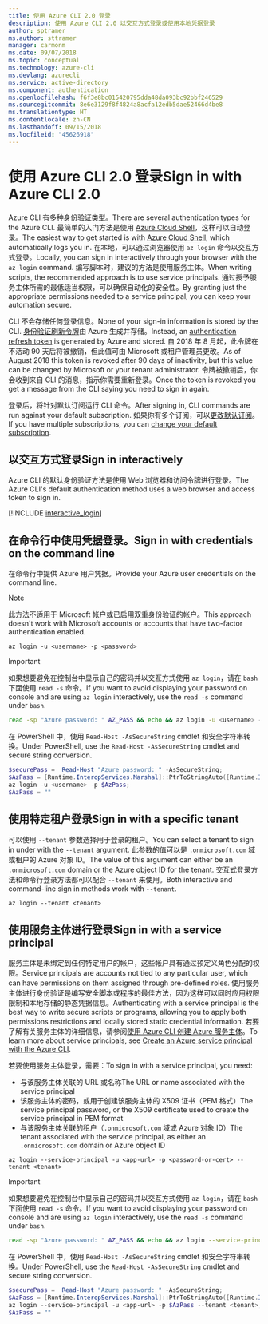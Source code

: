 ```yaml
---
title: 使用 Azure CLI 2.0 登录
description: 使用 Azure CLI 2.0 以交互方式登录或使用本地凭据登录
author: sptramer
ms.author: sttramer
manager: carmonm
ms.date: 09/07/2018
ms.topic: conceptual
ms.technology: azure-cli
ms.devlang: azurecli
ms.service: active-directory
ms.component: authentication
ms.openlocfilehash: f6f3e8bc015420795dda48da093bc92bbf246529
ms.sourcegitcommit: 8e6e3129f8f4824a8acfa12edb5dae52466d4be8
ms.translationtype: HT
ms.contentlocale: zh-CN
ms.lasthandoff: 09/15/2018
ms.locfileid: "45626918"
---
```

# <a name="sign-in-with-azure-cli-20"></a><span data-ttu-id="bd22e-103">使用 Azure CLI 2.0 登录</span><span class="sxs-lookup"><span data-stu-id="bd22e-103">Sign in with Azure CLI 2.0</span></span>

<span data-ttu-id="bd22e-104">Azure CLI 有多种身份验证类型。</span><span class="sxs-lookup"><span data-stu-id="bd22e-104">There are several authentication types for the Azure CLI.</span></span> <span data-ttu-id="bd22e-105">最简单的入门方法是使用 [Azure Cloud Shell](/azure/cloud-shell/overview)，这样可以自动登录。</span><span class="sxs-lookup"><span data-stu-id="bd22e-105">The easiest way to get started is with [Azure Cloud Shell](/azure/cloud-shell/overview), which automatically logs you in.</span></span> <span data-ttu-id="bd22e-106">在本地，可以通过浏览器使用 `az login` 命令以交互方式登录。</span><span class="sxs-lookup"><span data-stu-id="bd22e-106">Locally, you can sign in interactively through your browser with the `az login` command.</span></span> <span data-ttu-id="bd22e-107">编写脚本时，建议的方法是使用服务主体。</span><span class="sxs-lookup"><span data-stu-id="bd22e-107">When writing scripts, the recommended approach is to use service principals.</span></span> <span data-ttu-id="bd22e-108">通过授予服务主体所需的最低适当权限，可以确保自动化的安全性。</span><span class="sxs-lookup"><span data-stu-id="bd22e-108">By granting just the appropriate permissions needed to a service principal, you can keep your automation secure.</span></span>

<span data-ttu-id="bd22e-109">CLI 不会存储任何登录信息。</span><span class="sxs-lookup"><span data-stu-id="bd22e-109">None of your sign-in information is stored by the CLI.</span></span> <span data-ttu-id="bd22e-110">[身份验证刷新令牌](https://docs.microsoft.com/en-us/azure/active-directory/develop/v1-id-and-access-tokens#refresh-tokens)由 Azure 生成并存储。</span><span class="sxs-lookup"><span data-stu-id="bd22e-110">Instead, an [authentication refresh token](https://docs.microsoft.com/en-us/azure/active-directory/develop/v1-id-and-access-tokens#refresh-tokens) is generated by Azure and stored.</span></span> <span data-ttu-id="bd22e-111">自 2018 年 8 月起，此令牌在不活动 90 天后将被撤销，但此值可由 Microsoft 或租户管理员更改。</span><span class="sxs-lookup"><span data-stu-id="bd22e-111">As of August 2018 this token is revoked after 90 days of inactivity, but this value can be changed by Microsoft or your tenant administrator.</span></span> <span data-ttu-id="bd22e-112">令牌被撤销后，你会收到来自 CLI 的消息，指示你需要重新登录。</span><span class="sxs-lookup"><span data-stu-id="bd22e-112">Once the token is revoked you get a message from the CLI saying you need to sign in again.</span></span>

<span data-ttu-id="bd22e-113">登录后，将针对默认订阅运行 CLI 命令。</span><span class="sxs-lookup"><span data-stu-id="bd22e-113">After signing in, CLI commands are run against your default subscription.</span></span> <span data-ttu-id="bd22e-114">如果你有多个订阅，可以[更改默认订阅](manage-azure-subscriptions-azure-cli.md)。</span><span class="sxs-lookup"><span data-stu-id="bd22e-114">If you have multiple subscriptions, you can [change your default subscription](manage-azure-subscriptions-azure-cli.md).</span></span>

## <a name="sign-in-interactively"></a><span data-ttu-id="bd22e-115">以交互方式登录</span><span class="sxs-lookup"><span data-stu-id="bd22e-115">Sign in interactively</span></span>

<span data-ttu-id="bd22e-116">Azure CLI 的默认身份验证方法是使用 Web 浏览器和访问令牌进行登录。</span><span class="sxs-lookup"><span data-stu-id="bd22e-116">The Azure CLI's default authentication method uses a web browser and access token to sign in.</span></span>

[!INCLUDE [interactive_login](includes/interactive-login.md)]

## <a name="sign-in-with-credentials-on-the-command-line"></a><span data-ttu-id="bd22e-117">在命令行中使用凭据登录。</span><span class="sxs-lookup"><span data-stu-id="bd22e-117">Sign in with credentials on the command line</span></span>

<span data-ttu-id="bd22e-118">在命令行中提供 Azure 用户凭据。</span><span class="sxs-lookup"><span data-stu-id="bd22e-118">Provide your Azure user credentials on the command line.</span></span>

> [!Note]
> <span data-ttu-id="bd22e-119">此方法不适用于 Microsoft 帐户或已启用双重身份验证的帐户。</span><span class="sxs-lookup"><span data-stu-id="bd22e-119">This approach doesn't work with Microsoft accounts or accounts that have two-factor authentication enabled.</span></span>

```azurecli
az login -u <username> -p <password>
```

> [!IMPORTANT]
> <span data-ttu-id="bd22e-120">如果想要避免在控制台中显示自己的密码并以交互方式使用 `az login`，请在 `bash` 下面使用 `read -s` 命令。</span><span class="sxs-lookup"><span data-stu-id="bd22e-120">If you want to avoid displaying your password on console and are using `az login` interactively, use the `read -s` command under `bash`.</span></span>
>
> ```bash
> read -sp "Azure password: " AZ_PASS && echo && az login -u <username> -p $AZ_PASS
> ```
>
> <span data-ttu-id="bd22e-121">在 PowerShell 中，使用 `Read-Host -AsSecureString` cmdlet 和安全字符串转换。</span><span class="sxs-lookup"><span data-stu-id="bd22e-121">Under PowerShell, use the `Read-Host -AsSecureString` cmdlet and secure string conversion.</span></span>
>
> ```powershell
> $securePass =  Read-Host "Azure password: " -AsSecureString;
> $AzPass = [Runtime.InteropServices.Marshal]::PtrToStringAuto([Runtime.InteropServices.Marshal]::SecureStringToBSTR($securePass));
> az login -u <username> -p $AzPass;
> $AzPass = ""
> ```

## <a name="sign-in-with-a-specific-tenant"></a><span data-ttu-id="bd22e-122">使用特定租户登录</span><span class="sxs-lookup"><span data-stu-id="bd22e-122">Sign in with a specific tenant</span></span>

<span data-ttu-id="bd22e-123">可以使用 `--tenant` 参数选择用于登录的租户。</span><span class="sxs-lookup"><span data-stu-id="bd22e-123">You can select a tenant to sign in under with the `--tenant` argument.</span></span> <span data-ttu-id="bd22e-124">此参数的值可以是 `.onmicrosoft.com` 域或租户的 Azure 对象 ID。</span><span class="sxs-lookup"><span data-stu-id="bd22e-124">The value of this argument can either be an `.onmicrosoft.com` domain or the Azure object ID for the tenant.</span></span> <span data-ttu-id="bd22e-125">交互式登录方法和命令行登录方法都可以配合 `--tenant` 来使用。</span><span class="sxs-lookup"><span data-stu-id="bd22e-125">Both interactive and command-line sign in methods work with `--tenant`.</span></span>

```azurecli
az login --tenant <tenant>
```

## <a name="sign-in-with-a-service-principal"></a><span data-ttu-id="bd22e-126">使用服务主体进行登录</span><span class="sxs-lookup"><span data-stu-id="bd22e-126">Sign in with a service principal</span></span>

<span data-ttu-id="bd22e-127">服务主体是未绑定到任何特定用户的帐户，这些帐户具有通过预定义角色分配的权限。</span><span class="sxs-lookup"><span data-stu-id="bd22e-127">Service principals are accounts not tied to any particular user, which can have permissions on them assigned through pre-defined roles.</span></span> <span data-ttu-id="bd22e-128">使用服务主体进行身份验证是编写安全脚本或程序的最佳方法，因为这样可以同时应用权限限制和本地存储的静态凭据信息。</span><span class="sxs-lookup"><span data-stu-id="bd22e-128">Authenticating with a service principal is the best way to write secure scripts or programs, allowing you to apply both permissions restrictions and locally stored static credential information.</span></span> <span data-ttu-id="bd22e-129">若要了解有关服务主体的详细信息，请参阅[使用 Azure CLI 创建 Azure 服务主体](create-an-azure-service-principal-azure-cli.md)。</span><span class="sxs-lookup"><span data-stu-id="bd22e-129">To learn more about service principals, see [Create an Azure service principal with the Azure CLI](create-an-azure-service-principal-azure-cli.md).</span></span>

<span data-ttu-id="bd22e-130">若要使用服务主体登录，需要：</span><span class="sxs-lookup"><span data-stu-id="bd22e-130">To sign in with a service principal, you need:</span></span>

* <span data-ttu-id="bd22e-131">与该服务主体关联的 URL 或名称</span><span class="sxs-lookup"><span data-stu-id="bd22e-131">The URL or name associated with the service principal</span></span>
* <span data-ttu-id="bd22e-132">该服务主体的密码，或用于创建该服务主体的 X509 证书（PEM 格式）</span><span class="sxs-lookup"><span data-stu-id="bd22e-132">The service principal password, or the X509 certificate used to create the service principal in PEM format</span></span>
* <span data-ttu-id="bd22e-133">与该服务主体关联的租户（`.onmicrosoft.com` 域或 Azure 对象 ID）</span><span class="sxs-lookup"><span data-stu-id="bd22e-133">The tenant associated with the service principal, as either an `.onmicrosoft.com` domain or Azure object ID</span></span>

```azurecli
az login --service-principal -u <app-url> -p <password-or-cert> --tenant <tenant>
```

> [!IMPORTANT]
> <span data-ttu-id="bd22e-134">如果想要避免在控制台中显示自己的密码并以交互方式使用 `az login`，请在 `bash` 下面使用 `read -s` 命令。</span><span class="sxs-lookup"><span data-stu-id="bd22e-134">If you want to avoid displaying your password on console and are using `az login` interactively, use the `read -s` command under `bash`.</span></span>
>
> ```bash
> read -sp "Azure password: " AZ_PASS && echo && az login --service-principal -u <app-url> -p $AZ_PASS --tenant <tenant>
> ```
>
> <span data-ttu-id="bd22e-135">在 PowerShell 中，使用 `Read-Host -AsSecureString` cmdlet 和安全字符串转换。</span><span class="sxs-lookup"><span data-stu-id="bd22e-135">Under PowerShell, use the `Read-Host -AsSecureString` cmdlet and secure string conversion.</span></span>
>
> ```powershell
> $securePass =  Read-Host "Azure password: " -AsSecureString;
> $AzPass = [Runtime.InteropServices.Marshal]::PtrToStringAuto([Runtime.InteropServices.Marshal]::SecureStringToBSTR($securePass));
> az login --service-principal -u <app-url> -p $AzPass --tenant <tenant>;
> $AzPass = ""
> ```
